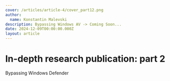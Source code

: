 ```yaml
---
cover: /articles/article-4/cover_part12.png
author:
  name: Konstantin Malevski
description: Bypassing Windows AV -> Coming Soon...
date: 2024-12-09T00:00:00.000Z
layout: article
---
```

# In-depth research publication: part 2
Bypassing Windows Defender